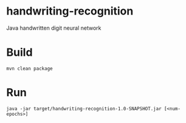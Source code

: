 # handwriting-recognition
Java handwritten digit neural network

# Build
`mvn clean package`

# Run
`java -jar target/handwriting-recognition-1.0-SNAPSHOT.jar [<num-epochs>]`